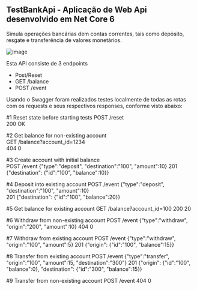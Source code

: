 ## TestBankApi - Aplicação de Web Api desenvolvido em Net Core 6 
  Simula operações bancárias dem contas correntes, tais como depósito, resgate e transferência de valores monetários.
  
![image](https://user-images.githubusercontent.com/4015482/174405289-4929d788-550c-468d-9e21-c4231a0f4c36.png)


Esta API consiste de 3 endpoints
 - Post/Reset
 - GET /balance
 - POST /event
 
Usando o Swagger foram realizados testes localmente de todas as rotas com os requests e seus respectivos responses, conforme visto abaixo:



#1 Reset state before starting tests
POST /reset												
200 OK
 
#2 Get balance for non-existing account					 
GET /balance?account_id=1234	
404 0
  
#3 Create account with initial balance					 
POST /event
{"type":"deposit", "destination":"100", "amount":10}
201 {"destination": {"id":"100", "balance":10}}
  
#4 Deposit into existing account
POST /event 
{"type":"deposit", "destination":"100", "amount":10}	
201 {"destination": {"id":"100", "balance":20}}

#5 Get balance for existing account
GET /balance?account_id=100
200 20

#6 Withdraw from non-existing account
POST /event
{"type":"withdraw", "origin":"200", "amount":10}
404 0

#7 Withdraw from existing account
POST /event
{"type":"withdraw", "origin":"100", "amount":5}
201 {"origin": {"id":"100", "balance":15}}

#8 Transfer from existing account
 POST /event
 {"type":"transfer", "origin":"100", "amount":15, "destination":"300"}
 201 {"origin": {"id":"100", "balance":0}, "destination": {"id":"300", "balance":15}}

#9 Transfer from non-existing account
POST /event 
404 0
